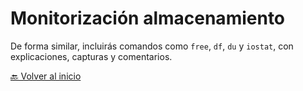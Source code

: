 # Monitorización almacenamiento
De forma similar, incluirás comandos como `free`, `df`, `du` y `iostat`, con explicaciones, capturas y comentarios.


[🔙 Volver al inicio](https://github.com/HoracioGG/Monitorizacion/blob/main/README.md)
